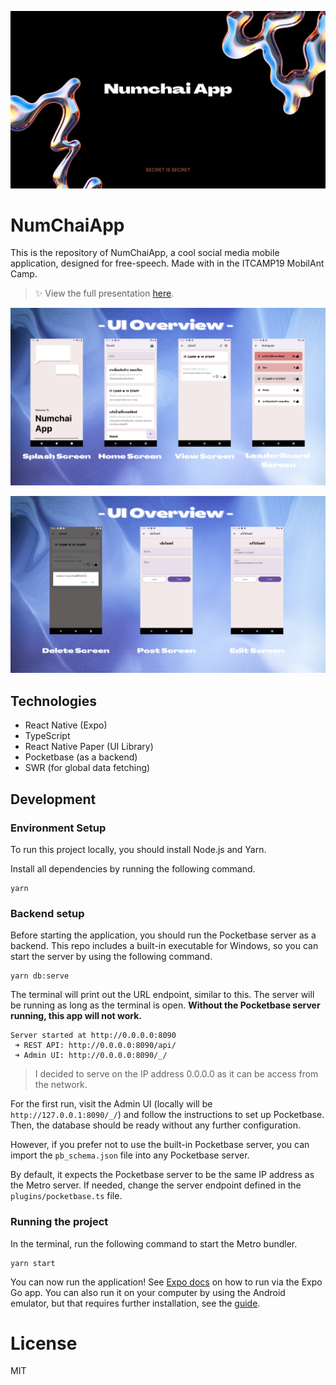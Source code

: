 ![Website Screenshot](./presentation/cover.png)

# NumChaiApp


This is the repository of NumChaiApp, a cool social media mobile application, designed for free-speech. Made with in the ITCAMP19 MobilAnt Camp.

> ✨ View the full presentation [here](./presentation/resentation.pdf).

![UI Overview 1](./presentation/ui-screenshot-1.png)

![UI Overview 2](./presentation/ui-screenshot-2.png)

## Technologies
- React Native (Expo)
- TypeScript
- React Native Paper (UI Library)
- Pocketbase (as a backend)
- SWR (for global data fetching)

## Development

### Environment Setup

To run this project locally, you should install Node.js and Yarn.

Install all dependencies by running the following command.

```
yarn
```

### Backend setup

Before starting the application, you should run the Pocketbase server as a backend. This repo includes a built-in executable for Windows, so you can start the server by using the following command.

```
yarn db:serve
```

The terminal will print out the URL endpoint, similar to this. The server will be running as long as the terminal is open. **Without the Pocketbase server running, this app will not work.**

```
Server started at http://0.0.0.0:8090
 ➜ REST API: http://0.0.0.0:8090/api/
 ➜ Admin UI: http://0.0.0.0:8090/_/
```

> I decided to serve on the IP address 0.0.0.0 as it can be access from the network.

For the first run, visit the Admin UI (locally will be `http://127.0.0.1:8090/_/`) and follow the instructions to set up Pocketbase. Then, the database should be ready without any further configuration.

However, if you prefer not to use the built-in Pocketbase server, you can import the `pb_schema.json` file into any Pocketbase server. 

By default, it expects the Pocketbase server to be the same IP address as the Metro server. If needed, change the server endpoint defined in the `plugins/pocketbase.ts` file.

### Running the project

In the terminal, run the following command to start the Metro bundler.

```
yarn start
```

You can now run the application! See [Expo docs](https://docs.expo.dev/workflow/run-on-device/) on how to run via the Expo Go app. You can also run it on your computer by using the Android emulator, but that requires further installation, see the [guide](https://docs.expo.dev/workflow/android-studio-emulator/).

# License

MIT